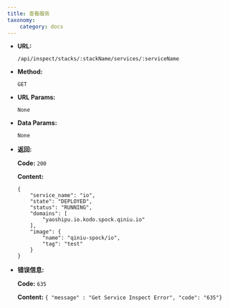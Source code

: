 ```yaml
---
title: 查看服务
taxonomy:
    category: docs
---
```


* **URL:**

    `/api/inspect/stacks/:stackName/services/:serviceName`

* **Method:**

    `GET`

* **URL Params:**

    `None`

* **Data Params:**

    `None`

* **返回:**

	**Code:** `200`

	**Content:**

	```
	{
		"service_name": "io",
		"state": "DEPLOYED",
		"status": "RUNNING",
		"domains": [
			"yaoshipu.io.kodo.spock.qiniu.io"
		],
		"image": {
			"name": "qiniu-spock/io",
			"tag": "test"
		}
	}
	```

* **错误信息:**

	**Code:** `635`
  	
  	**Content:** `{ "message" : "Get Service Inspect Error", "code": "635"}`